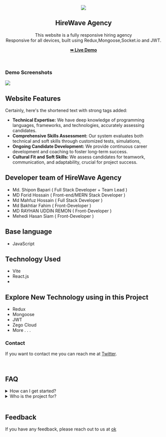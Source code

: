 <div align="center">

  <img src="https://i.ibb.co/CnDdrMp/logo-01.png" />

  <h2 align="center">HireWave Agency </h2>

This website is a fully responsive hiring agency <br />Responsive for all devices, built using Redux,Mongoose,Socket.io and JWT.

<a href="https://hire-wave.web.app/"><strong>➥ Live Demo</strong></a>

</div>

<br />

### Demo Screenshots

  <img src="https://i.ibb.co/rHyYMT8/website-img-com.jpg" />

## Website Features

Certainly, here's the shortened text with strong tags added:

- <strong>Technical Expertise:</strong> We have deep knowledge of programming languages, frameworks, and technologies, accurately assessing candidates.
- <strong>Comprehensive Skills Assessment:</strong> Our system evaluates both technical and soft skills through customized tests, simulations,
- <strong>Ongoing Candidate Development:</strong> We provide continuous career development and coaching to foster long-term success.
- <strong>Cultural Fit and Soft Skills:</strong> We assess candidates for teamwork, communication, and adaptability, crucial for project success.

## Developer team of HireWave Agency

- Md. Shipon Bapari ( Full Stack Developer + Team Lead )
- MD Forid Hossain ( Front-end/MERN Stack Developer )
- Md Mahfuz Hossain ( Full Stack Developer )
- Md Bakhtiar Fahim ( Front-Developer )
- MD RAYHAN UDDIN REMON ( Front-Developer )
- Mehedi Hasan Siam ( Front-Developer )

## Base language

- JavaScript

## Technology Used

- Vite
- React.js
-

## Explore New Technology using in this Project

- Redux
- Mongoose
- JWT
- Zego Cloud
- More . . .

### Contact

If you want to contact me you can reach me at [Twitter](https://www.twitter.com/).

<br>

## FAQ

<details>
 <summary> How can I get started?</summary>
 You can get started by following the YouTube tutorial of this project. Here is the full tutorial video link: [coming soon].
</details>

<details>
 <summary> Who is the project for?</summary>
 This project is for people who want to improve their skills in HTML & CSS.
</details>

<br>

## Feedback

If you have any feedback, please reach out to us at [ok]()

<br>
